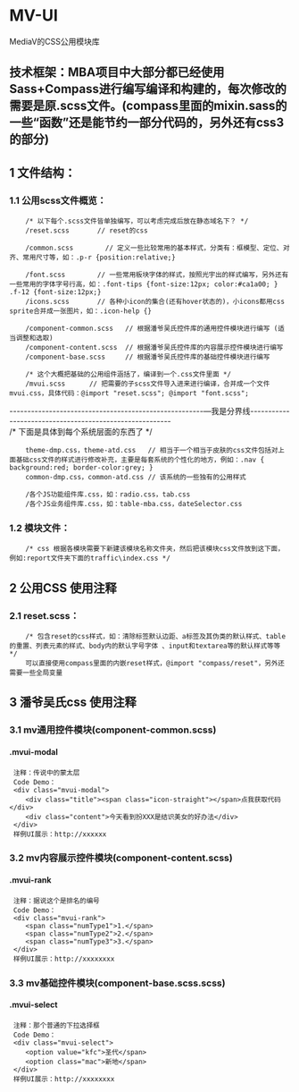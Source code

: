 MV-UI
======

MediaV的CSS公用模块库

## 技术框架：MBA项目中大部分都已经使用Sass+Compass进行编写编译和构建的，每次修改的需要是原.scss文件。(compass里面的mixin.sass的一些“函数”还是能节约一部分代码的，另外还有css3的部分) 

## 1 文件结构：
    
### 1.1 公用scss文件概览：
        /* 以下每个.scss文件皆单独编写，可以考虑完成后放在静态域名下？ */
        /reset.scss       // reset的css
        
        /common.scss        // 定义一些比较常用的基本样式，分类有：框模型、定位、对齐、常用尺寸等，如：.p-r {position:relative;}
        
        /font.scss        // 一些常用板块字体的样式，按照光宇出的样式编写，另外还有一些常用的字体字号行高，如：.font-tips {font-size:12px; color:#ca1a00; }  .f-12 {font-size:12px;}
        /icons.scss       // 各种小icon的集合(还有hover状态的)，小icons都用css sprite合并成一张图片，如：.icon-help {}
        
        /component-common.scss   // 根据潘爷吴氏控件库的通用控件模块进行编写 (适当调整和选取)
        /component-content.scss  // 根据潘爷吴氏控件库的内容展示控件模块进行编写
        /component-base.scss     // 根据潘爷吴氏控件库的基础控件模块进行编写
        
        /* 这个大概把基础的公用组件涵括了，编译到一个.css文件里面 */
        /mvui.scss      // 把需要的子scss文件导入进来进行编译，合并成一个文件mvui.css，具体代码：@import "reset.scss"; @import "font.scss";
------------------------------------------------------—我是分界线--------------------------------------------------------        
        /* 下面是具体到每个系统层面的东西了 */
        
        theme-dmp.css，theme-atd.css   // 相当于一个相当于皮肤的css文件包括对上面基础css文件的样式进行修改补充，主要是每套系统的个性化的地方，例如：.nav { background:red; border-color:grey; }
        common-dmp.css，common-atd.css // 该系统的一些独有的公用样式
        
        /各个JS功能组件库.css，如：radio.css，tab.css
        /各个JS业务组件库.css，如：table-mba.css，dateSelector.css
         
### 1.2 模块文件：
        /* css 根据各模块需要下新建该模块名称文件夹，然后把该模块css文件放到这下面，例如:report文件夹下面的traffic\index.css */
        

## 2 公用CSS 使用注释
### 2.1 reset.scss：
        /* 包含reset的css样式，如：清除标签默认边距、a标签及其伪类的默认样式、table的重置、列表元素的样式、body内的默认字号字体 、input和textarea等的默认样式等等 */
        可以直接使用compass里面的内嵌reset样式，@import "compass/reset"，另外还需要一些全局变量
        

## 3 潘爷吴氏css 使用注释
### 3.1 mv通用控件模块(component-common.scss)
#### .mvui-modal
     注释：传说中的蒙太层
     Code Demo：
     <div class="mvui-modal">
        <div class="title"><span class="icon-straight"></span>点我获取代码</div>
        <div class="content">今天看到扮XXX是结识美女的好办法</div>
     </div>
     样例UI展示：http://xxxxxx

### 3.2 mv内容展示控件模块(component-content.scss)    
#### .mvui-rank
     注释：据说这个是排名的编号
     Code Demo：
     <div class="mvui-rank">
        <span class="numType1">1.</span>
        <span class="numType2">2.</span>
        <span class="numType3">3.</span>
     </div>
     样例UI展示：http://xxxxxxxx
     
### 3.3 mv基础控件模块(component-base.scss.scss)    
#### .mvui-select
     注释：那个普通的下拉选择框
     Code Demo：
     <div class="mvui-select">
        <option value="kfc">圣代</span>
        <option class="mac">新地</span>
     </div>
     样例UI展示：http://xxxxxxxx
     
